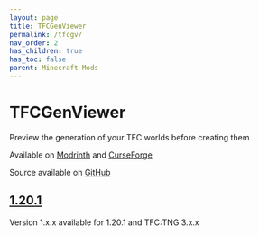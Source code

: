 ```yaml
---
layout: page
title: TFCGenViewer
permalink: /tfcgv/
nav_order: 2
has_children: true
has_toc: false
parent: Minecraft Mods
---
```


# TFCGenViewer

Preview the generation of your TFC worlds before creating them

Available on [Modrinth](https://modrinth.com/mod/tfcgenviewer) and [CurseForge](https://curseforge.com/minecraft/mc-mods/tfcgenviewer)

Source available on [GitHub](https://github.com/Notenoughmail/TFCGenViewer)

## [1.20.1](1.20.1/)

Version 1.x.x available for 1.20.1 and TFC:TNG 3.x.x
